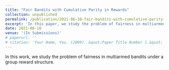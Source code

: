 ```yaml
---
title: "Fair Bandits with Cumulative Parity in Rewards"
collection: unpublished
permalink: /publication/2021-06-10-fair-bandits-with-cumulative-parity-in-rewards
excerpt: 'In this paper, we study the problem of fairness in multiarmed bandits under a group reward structure.'
date: 2021-06-10
venue: '(In Submissions)'
# paperurl: ''
# citation: 'Your Name, You. (2009). &quot;Paper Title Number 1.&quot; <i>Journal 1</i>. 1(1).'
---
```

In this work, we study the problem of fairness in multiarmed bandits under a group reward structure. 